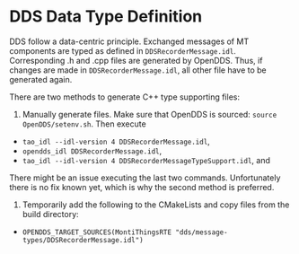 <!-- (c) https://github.com/MontiCore/monticore -->
# DDS Data Type Definition
DDS follow a data-centric principle. 
Exchanged messages of MT components are typed as defined in `DDSRecorderMessage.idl`.
Corresponding .h and .cpp files are generated by OpenDDS.
Thus, if changes are made in `DDSRecorderMessage.idl`, all other file have to be generated again.

There are two methods to generate C++ type supporting files:

1. Manually generate files. Make sure that OpenDDS is sourced: `source OpenDDS/setenv.sh`. 
Then execute 

- `tao_idl --idl-version 4 DDSRecorderMessage.idl`,
- `opendds_idl DDSRecorderMessage.idl`,
- `tao_idl --idl-version 4 DDSRecorderMessageTypeSupport.idl`, and

There might be an issue executing the last two commands.
Unfortunately there is no fix known yet, which is why the second method is preferred.

1. Temporarily add the following to the CMakeLists and copy files from the build directory:
- `OPENDDS_TARGET_SOURCES(MontiThingsRTE "dds/message-types/DDSRecorderMessage.idl")`